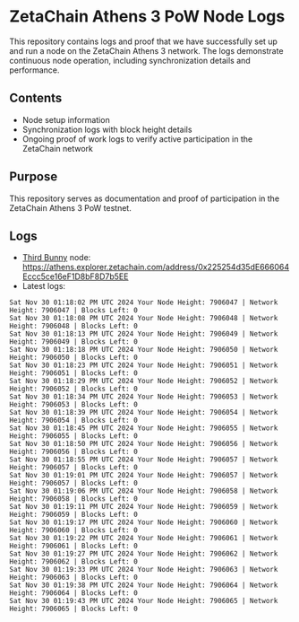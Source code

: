 # ZetaChain Athens 3 PoW Node Logs
This repository contains logs and proof that we have successfully set up and run a node on the ZetaChain Athens 3 network. The logs demonstrate continuous node operation, including synchronization details and performance.

## Contents
- Node setup information
- Synchronization logs with block height details
- Ongoing proof of work logs to verify active participation in the ZetaChain network

## Purpose
This repository serves as documentation and proof of participation in the ZetaChain Athens 3 PoW testnet.

## Logs

- [Third Bunny](https://thirdbunny.xyz/) node: https://athens.explorer.zetachain.com/address/0x225254d35dE666064Eccc5ce16eF1D8bF8D7b5EE
- Latest logs:
```
Sat Nov 30 01:18:02 PM UTC 2024 Your Node Height: 7906047 | Network Height: 7906047 | Blocks Left: 0
Sat Nov 30 01:18:08 PM UTC 2024 Your Node Height: 7906048 | Network Height: 7906048 | Blocks Left: 0
Sat Nov 30 01:18:13 PM UTC 2024 Your Node Height: 7906049 | Network Height: 7906049 | Blocks Left: 0
Sat Nov 30 01:18:18 PM UTC 2024 Your Node Height: 7906050 | Network Height: 7906050 | Blocks Left: 0
Sat Nov 30 01:18:23 PM UTC 2024 Your Node Height: 7906051 | Network Height: 7906051 | Blocks Left: 0
Sat Nov 30 01:18:29 PM UTC 2024 Your Node Height: 7906052 | Network Height: 7906052 | Blocks Left: 0
Sat Nov 30 01:18:34 PM UTC 2024 Your Node Height: 7906053 | Network Height: 7906053 | Blocks Left: 0
Sat Nov 30 01:18:39 PM UTC 2024 Your Node Height: 7906054 | Network Height: 7906054 | Blocks Left: 0
Sat Nov 30 01:18:45 PM UTC 2024 Your Node Height: 7906055 | Network Height: 7906055 | Blocks Left: 0
Sat Nov 30 01:18:50 PM UTC 2024 Your Node Height: 7906056 | Network Height: 7906056 | Blocks Left: 0
Sat Nov 30 01:18:55 PM UTC 2024 Your Node Height: 7906057 | Network Height: 7906057 | Blocks Left: 0
Sat Nov 30 01:19:01 PM UTC 2024 Your Node Height: 7906057 | Network Height: 7906057 | Blocks Left: 0
Sat Nov 30 01:19:06 PM UTC 2024 Your Node Height: 7906058 | Network Height: 7906058 | Blocks Left: 0
Sat Nov 30 01:19:11 PM UTC 2024 Your Node Height: 7906059 | Network Height: 7906059 | Blocks Left: 0
Sat Nov 30 01:19:17 PM UTC 2024 Your Node Height: 7906060 | Network Height: 7906060 | Blocks Left: 0
Sat Nov 30 01:19:22 PM UTC 2024 Your Node Height: 7906061 | Network Height: 7906061 | Blocks Left: 0
Sat Nov 30 01:19:27 PM UTC 2024 Your Node Height: 7906062 | Network Height: 7906062 | Blocks Left: 0
Sat Nov 30 01:19:33 PM UTC 2024 Your Node Height: 7906063 | Network Height: 7906063 | Blocks Left: 0
Sat Nov 30 01:19:38 PM UTC 2024 Your Node Height: 7906064 | Network Height: 7906064 | Blocks Left: 0
Sat Nov 30 01:19:43 PM UTC 2024 Your Node Height: 7906065 | Network Height: 7906065 | Blocks Left: 0
```
